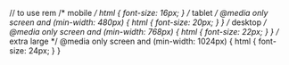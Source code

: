 
// to use rem
/* mobile */
html {
    font-size: 16px;
}
/* tablet */
@media only screen and (min-width: 480px) {
    html {
        font-size: 20px;
    }
}
/* desktop */
@media only screen and (min-width: 768px) {
    html {
        font-size: 22px;
    }
}
/* extra large */
@media only screen and (min-width: 1024px) {
    html {
        font-size: 24px;
    }
}